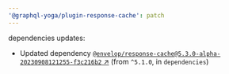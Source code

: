 ```yaml
---
'@graphql-yoga/plugin-response-cache': patch
---
```

dependencies updates:
  - Updated dependency [`@envelop/response-cache@5.3.0-alpha-20230908121255-f3c216b2`
    ↗︎](https://www.npmjs.com/package/@envelop/response-cache/v/5.3.0) (from `^5.1.0`, in
    `dependencies`)
